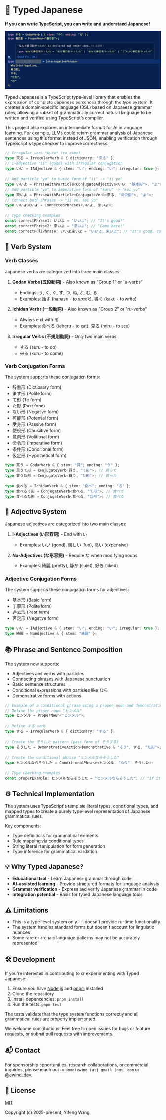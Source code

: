 # 🌸 Typed Japanese

**If you can write TypeScript, you can write and understand Japanese!**

![demo](./images/demo.png)

Typed Japanese is a TypeScript type-level library that enables the expression of complete Japanese sentences through the type system. It creates a domain-specific language (DSL) based on Japanese grammar rules, allowing a subset of grammatically correct natural language to be written and verified using TypeScript's compiler.

This project also explores an intermediate format for AI in language learning. For example, LLMs could return grammar analysis of Japanese sentences using this format instead of JSON, enabling verification through TypeScript's type checker to improve correctness.

```typescript
// Irregular verb "kuru" (to come)
type 来る = IrregularVerb & { dictionary: "来る" };
// I-adjective "ii" (good) with irregular conjugation
type いい = IAdjective & { stem: "い"; ending: "い"; irregular: true };

// Add particle "yo" to basic form of "ii" -> "ii yo"
type いいよ = PhraseWithParticle<ConjugateAdjective<いい, "基本形">, "よ">;
// Add particle "yo" to imperative form of "kuru" -> "koi yo"
type 来いよ = PhraseWithParticle<ConjugateVerb<来る, "命令形">, "よ">;
// Connect both phrases -> "ii yo, koi yo"
type いいよ来いよ = ConnectedPhrases<いいよ, 来いよ>;

// Type checking examples
const correctPhrase1: いいよ = "いいよ"; // "It's good!"
const correctPhrase2: 来いよ = "来いよ"; // "Come here!"
const correctFullPhrase: いいよ来いよ = "いいよ、来いよ"; // "It's good, come here!"
```

## 🤖 Verb System

### Verb Classes

Japanese verbs are categorized into three main classes:

1. **Godan Verbs (五段動詞)** - Also known as "Group 1" or "u-verbs"

   - Endings: う, く, ぐ, す, つ, ぬ, ぶ, む, る
   - Examples: 話す (hanasu - to speak), 書く (kaku - to write)

2. **Ichidan Verbs (一段動詞)** - Also known as "Group 2" or "ru-verbs"

   - Always end with る
   - Examples: 食べる (taberu - to eat), 見る (miru - to see)

3. **Irregular Verbs (不規則動詞)** - Only two main verbs
   - する (suru - to do)
   - 来る (kuru - to come)

### Verb Conjugation Forms

The system supports these conjugation forms:

- 辞書形 (Dictionary form)
- ます形 (Polite form)
- て形 (Te form)
- た形 (Past form)
- ない形 (Negative form)
- 可能形 (Potential form)
- 受身形 (Passive form)
- 使役形 (Causative form)
- 意向形 (Volitional form)
- 命令形 (Imperative form)
- 条件形 (Conditional form)
- 仮定形 (Hypothetical form)

```typescript
type 買う = GodanVerb & { stem: "買"; ending: "う" };
type 買うて形 = ConjugateVerb<買う, "て形">; // 買って
type 買うた形 = ConjugateVerb<買う, "た形">; // 買った

type 食べる = IchidanVerb & { stem: "食べ"; ending: "る" };
type 食べるて形 = ConjugateVerb<食べる, "て形">; // 食べて
type 食べるた形 = ConjugateVerb<食べる, "た形">; // 食べた
```

## 🎨 Adjective System

Japanese adjectives are categorized into two main classes:

1. **I-Adjectives (い形容詞)** - End with い

   - Examples: いい (good), 楽しい (fun), 高い (expensive)

2. **Na-Adjectives (な形容詞)** - Require な when modifying nouns
   - Examples: 綺麗 (pretty), 静か (quiet), 好き (liked)

### Adjective Conjugation Forms

The system supports these conjugation forms for adjectives:

- 基本形 (Basic form)
- 丁寧形 (Polite form)
- 過去形 (Past form)
- 否定形 (Negative form)

```typescript
type いい = IAdjective & { stem: "い"; ending: "い"; irregular: true };
type 綺麗 = NaAdjective & { stem: "綺麗" };
```

## 📚 Phrase and Sentence Composition

The system now supports:

- Adjectives and verbs with particles
- Connecting phrases with Japanese punctuation
- Basic sentence structures
- Conditional expressions with particles like なら
- Demonstrative forms with actions

```typescript
// Example of a conditional phrase using a proper noun and demonstrative action
// Define the proper noun "ヒンメル"
type ヒンメル = ProperNoun<"ヒンメル">;

// Define する verb
type する = IrregularVerb & { dictionary: "する" };

// Create the そうした pattern (past form of そうする)
type そうした = DemonstrativeAction<Demonstrative & "そう", する, "た形">;

// Create the conditional phrase "ヒンメルならそうした"
type ヒンメルならそうした = ConditionalPhrase<ヒンメル, "なら", そうした>;

// Type checking examples
const properExample: ヒンメルならそうした = "ヒンメルならそうした"; // "If it were Himmel, I would do so"
```

## ⚙️ Technical Implementation

The system uses TypeScript's template literal types, conditional types, and mapped types to create a purely type-level representation of Japanese grammatical rules.

Key components:

- Type definitions for grammatical elements
- Rule mapping via conditional types
- String literal manipulation for form generation
- Type inference for grammatical validation

## 💡 Why Typed Japanese?

- **Educational tool** - Learn Japanese grammar through code
- **AI-assisted learning** - Provide structured formats for language analysis
- **Grammar verification** - Express and verify Japanese grammar in code
- **Integration potential** - Basis for typed Japanese language tools

## ⚠️ Limitations

- This is a type-level system only - it doesn't provide runtime functionality
- The system handles standard forms but doesn't account for linguistic nuances
- Some rare or archaic language patterns may not be accurately represented

## 🛠️ Development

If you're interested in contributing to or experimenting with Typed Japanese:

1. Ensure you have [Node.js](https://nodejs.org/) and [pnpm](https://pnpm.io/) installed
2. Clone the repository
3. Install dependencies: `pnpm install`
4. Run the tests: `pnpm test`

The tests validate that the type system functions correctly and all grammatical rules are properly implemented.

We welcome contributions! Feel free to open issues for bugs or feature requests, or submit pull requests with improvements.

## 📬 Contact

For sponsorship opportunities, research collaborations, or commercial inquiries, please reach out to `doodlewind [at] gmail [dot] com` or [@ewind_dev](https://x.com/ewind_dev).

## 📄 License

[MIT](https://opensource.org/licenses/MIT)

Copyright (c) 2025-present, Yifeng Wang
